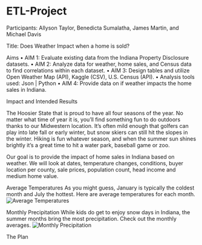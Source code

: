 # ETL-Project
Participants: Allyson Taylor, Benedicta Sumalatha, James Martin, and Michael Davis

Title: Does Weather Impact when a home is sold?

Aims
•	AIM 1: Evaluate existing data from the Indiana Property Disclosure datasets.
•	AIM 2: Analyze data for weather, home sales, and Census data to find correlations within each dataset. 
•	AIM 3: Design tables and utilize Open Weather Map (API), Kaggle (CSV), U.S. Census (API). 
•	Analysis tools used: Json | Python
•	AIM 4: Provide data on if weather impacts the home sales in Indiana.

Impact and Intended Results

The Hoosier State that is proud to have all four seasons of the year. No matter what time of year it is, you’ll find something fun to do outdoors thanks to our Midwestern location. It’s often mild enough that golfers can play into late fall or early winter, but snow skiers can still hit the slopes in the winter. Hiking is fun whatever season, and when the summer sun shines brightly it’s a great time to hit a water park, baseball game or zoo.


Our goal is to provide the impact of home sales in Indiana based on weather. We will look at dates, temperature changes, conditions, buyer location per county, sale prices, population count, head income and medium home value. 

Average Temperatures
As you might guess, January is typically the coldest month and July the hottest. Here are average temperatures for each month.  
![Average Temperatures](https://visitindiana.com/adportal/Content/FileUploads/cms/weather/weather_chart_temp.png)


Monthly Precipitation
While kids do get to enjoy snow days in Indiana, the summer months bring the most precipitation. Check out the monthly averages.
![Monthly Precipitation](https://visitindiana.com/adportal/Content/FileUploads/cms/weather/weather_chart_precip.png)


The Plan
